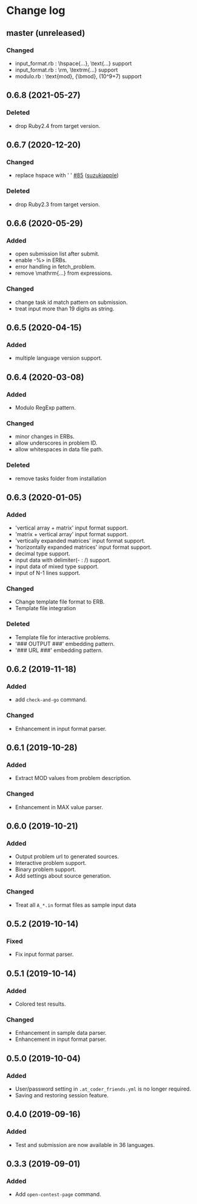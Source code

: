 # Change log

## master (unreleased)
### Changed
- input_format.rb : \hspace{...}, \text{...} support
- input_format.rb : \rm, \textrm{...} support
- modulo.rb : \text{mod}, {\bmod}, (10^9+7) support
## 0.6.8 (2021-05-27)
### Deleted
- drop Ruby2.4 from target version.

## 0.6.7 (2020-12-20)
### Changed
- replace hspace with ' ' [#85](https://github.com/nejiko96/at_coder_friends/pull/85) ([suzukiapple](https://github.com/suzukiapple))
### Deleted
- drop Ruby2.3 from target version.

## 0.6.6 (2020-05-29)
### Added
- open submission list after submit.
- enable -%> in ERBs.
- error handling in fetch_problem.
- remove \mathrm{...} from expressions.

### Changed
- change task id match pattern on submission.
- treat input more than 19 digits as string.

## 0.6.5 (2020-04-15)
### Added
- multiple language version support.

## 0.6.4 (2020-03-08)
### Added
- Modulo RegExp pattern.

### Changed
- minor changes in ERBs.
- allow underscores in problem ID.
- allow whitespaces in data file path.

### Deleted
- remove tasks folder from installation

## 0.6.3 (2020-01-05)
### Added
- 'vertical array + matrix' input format support.
- 'matrix + vertical array' input format support.
- 'vertically expanded matrices' input format support.
- 'horizontally expanded matrices' input format support.
- decimal type support.
- input data with delimiter(- : /) support.
- input data of mixed type support.
- input of N-1 lines support.

### Changed
- Change template file format to ERB.
- Template file integration

### Deleted
- Template file for interactive problems.
- '### OUTPUT ###' embedding pattern.
- '### URL ###' embedding pattern.

## 0.6.2 (2019-11-18)
### Added
- add ```check-and-go``` command.

### Changed
- Enhancement in input format parser.

## 0.6.1 (2019-10-28)
### Added
- Extract MOD values from problem description.

### Changed
- Enhancement in MAX value parser.

## 0.6.0 (2019-10-21)
### Added
- Output problem url to generated sources.
- Interactive problem support.
- Binary problem support.
- Add settings about source generation.

### Changed
- Treat all ```A_*.in``` format files as sample input data

## 0.5.2 (2019-10-14)
### Fixed
- Fix input format parser.

## 0.5.1 (2019-10-14)
### Added
- Colored test results.

### Changed
- Enhancement in sample data parser.
- Enhancement in input format parser.

## 0.5.0 (2019-10-04)
### Added
- User/password setting in ```.at_coder_friends.yml``` is no longer required.
- Saving and restoring session feature.

## 0.4.0 (2019-09-16)
### Added
- Test and submission are now available in 36 languages.

## 0.3.3 (2019-09-01)
### Added
- Add ```open-contest-page``` command.
